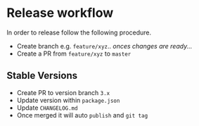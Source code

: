 # Release workflow
In order to release follow the following procedure.

 - Create branch e.g. `feature/xyz`.. *onces changes are ready...*
 - Create a PR from `feature/xyz` to `master`

## Stable Versions
 - Create PR to version branch `3.x`
 - Update version within `package.json`
 - Update `CHANGELOG.md`
 - Once merged it will auto `publish` and `git tag`